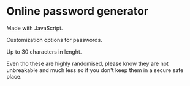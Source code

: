 # Online password generator 

Made with JavaScript.

Customization options for passwords.

Up to 30 characters in lenght.

Even tho these are highly randomised, please know they are not unbreakable and much less so if you don't keep them in a secure safe place.
